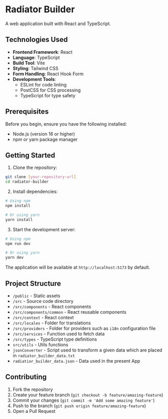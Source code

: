 # Radiator Builder

A web application built with React and TypeScript.

## Technologies Used

- **Frontend Framework**: React
- **Language**: TypeScript
- **Build Tool**: Vite
- **Styling**: Tailwind CSS
- **Form Handling**: React Hook Form
- **Development Tools**:
  - ESLint for code linting
  - PostCSS for CSS processing
  - TypeScript for type safety

## Prerequisites

Before you begin, ensure you have the following installed:
- Node.js (version 16 or higher)
- npm or yarn package manager

## Getting Started

1. Clone the repository:
```bash
git clone [your-repository-url]
cd radiator-builder
```

2. Install dependencies:
```bash
# Using npm
npm install

# Or using yarn
yarn install
```

3. Start the development server:
```bash
# Using npm
npm run dev

# Or using yarn
yarn dev
```

The application will be available at `http://localhost:5173` by default.

## Project Structure

- `/public` - Static assets
- `/src` - Source code directory
- `/src/components` - React components
- `/src/components/common` - React reusable components
- `/src/context` - React context
- `/src/locales` - Folder for translations
- `/src/providers` - Folder for providers such as `i18n` configuration file
- `/src/services` - Function used to fetch data
- `/src/types` - TypeScript type definitions
- `src/utils` - Utils functions
- `jsonConverter` - Script used to transform a given data which are placed in `radiator_builder_data.txt`
- `radiatior_builder_data.json` - Data used in the present App

## Contributing

1. Fork the repository
2. Create your feature branch (`git checkout -b feature/amazing-feature`)
3. Commit your changes (`git commit -m 'Add some amazing feature'`)
4. Push to the branch (`git push origin feature/amazing-feature`)
5. Open a Pull Request

